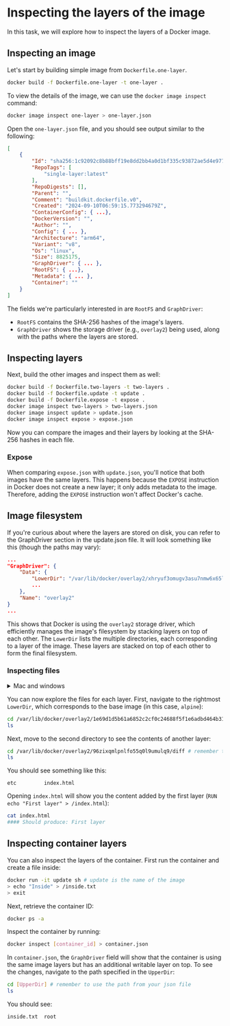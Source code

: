 # Inspecting the layers of the image

In this task, we will explore how to inspect the layers of a Docker image.

## Inspecting an image

Let's start by building simple image from `Dockerfile.one-layer`.

```sh
docker build -f Dockerfile.one-layer -t one-layer .
```

To view the details of the image, we can use the `docker image inspect` command:

```sh
docker image inspect one-layer > one-layer.json
```

Open the `one-layer.json` file, and you should see output similar to the following:

```json
[
    {
        "Id": "sha256:1c92092c8b88bff19e8dd2bb4a0d1bf335c93872ae5d4e97740fa46ea182b767",
        "RepoTags": [
            "single-layer:latest"
        ],
        "RepoDigests": [],
        "Parent": "",
        "Comment": "buildkit.dockerfile.v0",
        "Created": "2024-09-10T06:59:15.773294679Z",
        "ContainerConfig": { ...},
        "DockerVersion": "",
        "Author": "",
        "Config": { ... },
        "Architecture": "arm64",
        "Variant": "v8",
        "Os": "linux",
        "Size": 8825175,
        "GraphDriver": { ... },
        "RootFS": { ...},
        "Metadata": { ... },
        "Container": ""
    }
]
```

The fields we're particularly interested in are `RootFS` and `GraphDriver`:

- `RootFS` contains the SHA-256 hashes of the image's layers.
- `GraphDriver` shows the storage driver (e.g., `overlay2`) being used, along with the paths where the layers are stored.

## Inspecting layers

Next, build the other images and inspect them as well:

```sh
docker build -f Dockerfile.two-layers -t two-layers .
docker build -f Dockerfile.update -t update .
docker build -f Dockerfile.expose -t expose .
docker image inspect two-layers > two-layers.json
docker image inspect update > update.json
docker image inspect expose > expose.json
```

Now you can compare the images and their layers by looking at the SHA-256 hashes in each file.

### Expose

When comparing `expose.json` with `update.json`, you'll notice that both images have the same layers. This happens because the `EXPOSE` instruction in Docker does not create a new layer; it only adds metadata to the image. Therefore, adding the `EXPOSE` instruction won't affect Docker's cache.

## Image filesystem

If you're curious about where the layers are stored on disk, you can refer to the GraphDriver section in the update.json file. It will look something like this (though the paths may vary):

```json
...
"GraphDriver": {
    "Data": {
        "LowerDir": "/var/lib/docker/overlay2/xhryuf3omugv3asu7nmw6x65l/diff:/var/lib/docker/overlay2/qv003371z5bmlyx78mpuaw2yp/diff:/var/lib/docker/overlay2/96zixqmlpnlfo55q0l9umulq9/diff:/var/lib/docker/overlay2/1e69d1d5b61a6852c2cf0c24688f5f1e6adbd464b31db6dd8bfc561f55dde358/diff",
        ...
    },
    "Name": "overlay2"
}
...
```

This shows that Docker is using the `overlay2` storage driver, which efficiently manages the image's filesystem by stacking layers on top of each other. The `LowerDir` lists the multiple directories, each corresponding to a layer of the image. These layers are stacked on top of each other to form the final filesystem.

### Inspecting files

<details>
<summary>Mac and windows</summary>

To access `/var/lib/docker` on macOS or Windows, you'll need to enter the VM's file system using the following command:

```sh
docker run -it --rm -v /var/lib/docker:/var/lib/docker alpine sh
```
</details>

You can now explore the files for each layer. First, navigate to the rightmost `LowerDir`, which corresponds to the base image (in this case, `alpine`):

```sh
cd /var/lib/docker/overlay2/1e69d1d5b61a6852c2cf0c24688f5f1e6adbd464b31db6dd8bfc561f55dde358/diff # remember to use the path from your json file
ls
```

Next, move to the second directory to see the contents of another layer:

```sh
cd /var/lib/docker/overlay2/96zixqmlpnlfo55q0l9umulq9/diff # remember to use the path from your json file
ls
```

You should see something like this:
```
etc         index.html
```

Opening `index.html` will show you the content added by the first layer (`RUN echo "First layer" > /index.html`):

```sh
cat index.html
#### Should produce: First layer
```

## Inspecting container layers

You can also inspect the layers of the container. First run the container and create a file inside:

```sh
docker run -it update sh # update is the name of the image
> echo "Inside" > /inside.txt
> exit
```

Next, retrieve the container ID:
```sh
docker ps -a
```

Inspect the container by running:
```sh
docker inspect [container_id] > container.json
```

In `container.json`, the `GraphDriver` field will show that the container is using the same image layers but has an additional writable layer on top. To see the changes, navigate to the path specified in the `UpperDir`:
```sh
cd [UpperDir] # remember to use the path from your json file
ls
```

You should see:
```
inside.txt  root
```